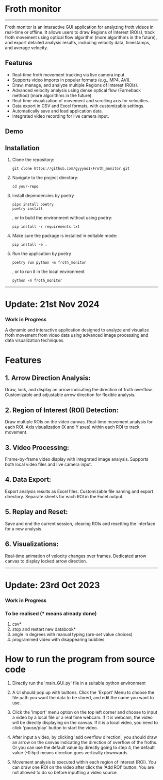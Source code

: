 # Froth monitor
---
Froth monitor is an interactive GUI application for analyzing froth videos in real-time or offline. It allows users to draw Regions of Interest (ROIs), track froth movement using optical flow algorithm (more algorithms in the future), and export detailed analysis results, including velocity data, timestamps, and average velocity.

## Features
- Real-time froth movement tracking via live camera input.
- Supports video imports in popular formats (e.g., MP4, AVI).
- Draw, manage, and analyze multiple Regions of Interest (ROIs).
- Advanced velocity analysis using dense optical flow (Farneback method) (more algorithms in the future).
- Real-time visualization of movement and scrolling axis for velocities.
- Data export in CSV and Excel formats, with customizable settings.
- Automatically save and load application data.
- Integrated video recording for live camera input.


## Demo



## Installation

1. Clone the repository:
   ```
   git clone https://github.com/gyyyno1/Froth_monitor.git

2. Navigate to the project directory:
   ```
   cd your-repo

3. Install dependencies by poetry
   ```
   pipx install poetry
   poetry install
   ```
   , or to build the environment without using poetry:
   ```
   pip install -r requirements.txt
   ```

4. Make sure the package is installed in editable mode:
   ```
   pip install -e .
   ```
   
5. Run the application by poetry
   ```
   poetry run python -m froth_monitor
   ```
   , or to run it in the local environment
   ```
   python -m froth_monitor
   ```
__________________________________________________________________________________________________________________________________________________________________
# Update: 21st Nov 2024
### Work in Progress

A dynamic and interactive application designed to analyze and visualize froth movement from video data using advanced image processing and data visualization techniques.

# Features
## 1. Arrow Direction Analysis:

Draw, lock, and display an arrow indicating the direction of froth overflow.
Customizable and adjustable arrow direction for flexible analysis.
## 2. Region of Interest (ROI) Detection:

Draw multiple ROIs on the video canvas.
Real-time movement analysis for each ROI.
Axis visualization (X and Y axes) within each ROI to track movement.
## 3. Video Processing:

Frame-by-frame video display with integrated image analysis.
Supports both local video files and live camera input.
## 4. Data Export:

Export analysis results as Excel files.
Customizable file naming and export directory.
Separate sheets for each ROI in the Excel output.
## 5. Replay and Reset:

Save and end the current session, clearing ROIs and resetting the interface for a new analysis.
## 6. Visualizations:

Real-time animation of velocity changes over frames.
Dedicated arrow canvas to display locked arrow direction.

__________________________________________________________________________________________________________________________________________________________________
# Update: 23rd Oct 2023
### Work in Progress

### To be realised (* means already done)
1. csv*
2. stop and restart new databook*
3. angle in degrees with manual typing (pre-set value choices)
4. programmed video with disappearing bubbles


# How to run the program from source code

1. Directly run the 'main_GUI.py' file in a suitable python environment

2. A UI should pop up with buttons. Click the 'Export' Menu to choose the file path you want the data to be stored, and edit the name you want to use.

3. Click the 'Import' menu option on the top left corner and choose to input a video by a local file or a real time webcam. If it is webcam, the video will be directly displaying on the canvas. If it is a local video, you need to click 'pause/play' button to start the video.

4. After input a video, by clicking 'add overflow direction', you should draw an arrow on the canvas indicating the direction of overflow of the froths. Or you can use the default value by directly going to step 4, the default value (-0.5pi) means direction goes vertically downwards.

5. Movement analysis is executed within each region of interest (ROI). You can draw one ROI on the video after click the 'Add ROI' button. You are not allowed to do so before inputting a video source.
